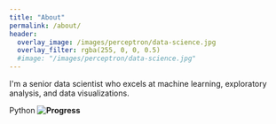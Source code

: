 ```yaml
---
title: "About"
permalink: /about/
header:
  overlay_image: /images/perceptron/data-science.jpg
  overlay_filter: rgba(255, 0, 0, 0.5)
  #image: "/images/perceptron/data-science.jpg"
---
```


I'm a senior data scientist who excels at machine learning, exploratory analysis, and data visualizations.

Python <b> ![Progress](https://progress-bar.dev/90/)
